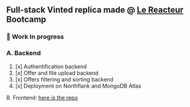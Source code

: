 ## Full-stack Vinted replica made @ [Le Reacteur](https://www.lereacteur.io/) Bootcamp

### 🚧 Work In progress

### A. Backend
1. [x] Authentification backend
2. [x] Offer and file upload backend
3. [x] Offers filtering and sorting backend
4. [x] Deployment on Northflank and MongoDB Atlas

B. Frontend: [here is the repo](https://github.com/fbgallet/le-reacteur-vinted-front)
